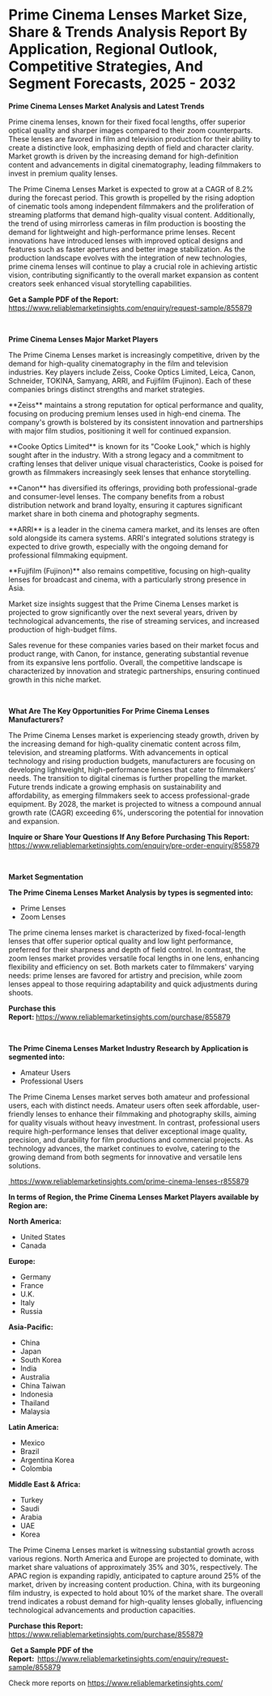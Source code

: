 <p><h1>Prime Cinema Lenses Market Size, Share & Trends Analysis Report By Application, Regional Outlook, Competitive Strategies, And Segment Forecasts, 2025 - 2032</h1></p><p><strong>Prime Cinema Lenses Market Analysis and Latest Trends</strong></p>
<p><p>Prime cinema lenses, known for their fixed focal lengths, offer superior optical quality and sharper images compared to their zoom counterparts. These lenses are favored in film and television production for their ability to create a distinctive look, emphasizing depth of field and character clarity. Market growth is driven by the increasing demand for high-definition content and advancements in digital cinematography, leading filmmakers to invest in premium quality lenses.</p><p>The Prime Cinema Lenses Market is expected to grow at a CAGR of 8.2% during the forecast period. This growth is propelled by the rising adoption of cinematic tools among independent filmmakers and the proliferation of streaming platforms that demand high-quality visual content. Additionally, the trend of using mirrorless cameras in film production is boosting the demand for lightweight and high-performance prime lenses. Recent innovations have introduced lenses with improved optical designs and features such as faster apertures and better image stabilization. As the production landscape evolves with the integration of new technologies, prime cinema lenses will continue to play a crucial role in achieving artistic vision, contributing significantly to the overall market expansion as content creators seek enhanced visual storytelling capabilities.</p></p>
<p><strong>Get a Sample PDF of the Report:&nbsp;</strong> <a href="https://www.reliablemarketinsights.com/enquiry/request-sample/855879?utm_campaign=2118&utm_medium=2&utm_source=Github&utm_content=ia&utm_term=08022025&utm_id=prime-cinema-lenses">https://www.reliablemarketinsights.com/enquiry/request-sample/855879</a></p>
<p>&nbsp;</p>
<p><strong>Prime Cinema Lenses Major Market Players</strong></p>
<p><p>The Prime Cinema Lenses market is increasingly competitive, driven by the demand for high-quality cinematography in the film and television industries. Key players include Zeiss, Cooke Optics Limited, Leica, Canon, Schneider, TOKINA, Samyang, ARRI, and Fujifilm (Fujinon). Each of these companies brings distinct strengths and market strategies.</p><p>**Zeiss** maintains a strong reputation for optical performance and quality, focusing on producing premium lenses used in high-end cinema. The company's growth is bolstered by its consistent innovation and partnerships with major film studios, positioning it well for continued expansion.</p><p>**Cooke Optics Limited** is known for its "Cooke Look," which is highly sought after in the industry. With a strong legacy and a commitment to crafting lenses that deliver unique visual characteristics, Cooke is poised for growth as filmmakers increasingly seek lenses that enhance storytelling.</p><p>**Canon** has diversified its offerings, providing both professional-grade and consumer-level lenses. The company benefits from a robust distribution network and brand loyalty, ensuring it captures significant market share in both cinema and photography segments.</p><p>**ARRI** is a leader in the cinema camera market, and its lenses are often sold alongside its camera systems. ARRI's integrated solutions strategy is expected to drive growth, especially with the ongoing demand for professional filmmaking equipment.</p><p>**Fujifilm (Fujinon)** also remains competitive, focusing on high-quality lenses for broadcast and cinema, with a particularly strong presence in Asia. </p><p>Market size insights suggest that the Prime Cinema Lenses market is projected to grow significantly over the next several years, driven by technological advancements, the rise of streaming services, and increased production of high-budget films.</p><p>Sales revenue for these companies varies based on their market focus and product range, with Canon, for instance, generating substantial revenue from its expansive lens portfolio. Overall, the competitive landscape is characterized by innovation and strategic partnerships, ensuring continued growth in this niche market.</p></p>
<p>&nbsp;</p>
<p><strong>What Are The Key Opportunities For Prime Cinema Lenses Manufacturers?</strong></p>
<p><p>The Prime Cinema Lenses market is experiencing steady growth, driven by the increasing demand for high-quality cinematic content across film, television, and streaming platforms. With advancements in optical technology and rising production budgets, manufacturers are focusing on developing lightweight, high-performance lenses that cater to filmmakers’ needs. The transition to digital cinemas is further propelling the market. Future trends indicate a growing emphasis on sustainability and affordability, as emerging filmmakers seek to access professional-grade equipment. By 2028, the market is projected to witness a compound annual growth rate (CAGR) exceeding 6%, underscoring the potential for innovation and expansion.</p></p>
<p><strong>Inquire or Share Your Questions If Any Before Purchasing This Report:</strong> <a href="https://www.reliablemarketinsights.com/enquiry/pre-order-enquiry/855879?utm_campaign=2118&utm_medium=2&utm_source=Github&utm_content=ia&utm_term=08022025&utm_id=prime-cinema-lenses">https://www.reliablemarketinsights.com/enquiry/pre-order-enquiry/855879</a></p>
<p>&nbsp;</p>
<p><strong>Market Segmentation</strong></p>
<p><strong>The Prime Cinema Lenses Market Analysis by types is segmented into:</strong></p>
<p><ul><li>Prime Lenses</li><li>Zoom Lenses</li></ul></p>
<p><p>The prime cinema lenses market is characterized by fixed-focal-length lenses that offer superior optical quality and low light performance, preferred for their sharpness and depth of field control. In contrast, the zoom lenses market provides versatile focal lengths in one lens, enhancing flexibility and efficiency on set. Both markets cater to filmmakers' varying needs: prime lenses are favored for artistry and precision, while zoom lenses appeal to those requiring adaptability and quick adjustments during shoots.</p></p>
<p><strong>Purchase this Report:&nbsp;</strong><a href="https://www.reliablemarketinsights.com/purchase/855879?utm_campaign=2118&utm_medium=2&utm_source=Github&utm_content=ia&utm_term=08022025&utm_id=prime-cinema-lenses">https://www.reliablemarketinsights.com/purchase/855879</a></p>
<p>&nbsp;</p>
<p><strong>The Prime Cinema Lenses Market Industry Research by Application is segmented into:</strong></p>
<p><ul><li>Amateur Users</li><li>Professional Users</li></ul></p>
<p><p>The Prime Cinema Lenses market serves both amateur and professional users, each with distinct needs. Amateur users often seek affordable, user-friendly lenses to enhance their filmmaking and photography skills, aiming for quality visuals without heavy investment. In contrast, professional users require high-performance lenses that deliver exceptional image quality, precision, and durability for film productions and commercial projects. As technology advances, the market continues to evolve, catering to the growing demand from both segments for innovative and versatile lens solutions.</p></p>
<p><a href="https://www.reliablemarketinsights.com/prime-cinema-lenses-r855879?utm_campaign=2118&utm_medium=2&utm_source=Github&utm_content=ia&utm_term=08022025&utm_id=prime-cinema-lenses">&nbsp;https://www.reliablemarketinsights.com/prime-cinema-lenses-r855879</a></p>
<p><strong>In terms of Region, the Prime Cinema Lenses Market Players available by Region are:</strong></p>
<p>
    <p> <strong> North America: </strong>
        <ul>
            <li>United States</li>
            <li>Canada</li>
        </ul>
        </p> 
    <p> <strong> Europe: </strong>
        <ul>
            <li>Germany</li>
            <li>France</li>
            <li>U.K.</li>
            <li>Italy</li>
            <li>Russia</li>
        </ul>
        </p> 
    <p> <strong> Asia-Pacific: </strong>
        <ul>
            <li>China</li>
            <li>Japan</li>
            <li>South Korea</li>
            <li>India</li>
            <li>Australia</li>
            <li>China Taiwan</li>
            <li>Indonesia</li>
            <li>Thailand</li>
            <li>Malaysia</li>
        </ul>
        </p> 
    <p> <strong> Latin America: </strong>
        <ul>
            <li>Mexico</li>
            <li>Brazil</li>
            <li>Argentina Korea</li>
            <li>Colombia</li>
        </ul>
        </p> 
    <p> <strong> Middle East & Africa: </strong>
        <ul>
            <li>Turkey</li>
            <li>Saudi</li>
            <li>Arabia</li>
            <li>UAE</li>
            <li>Korea</li>
        </ul>
    </p>
    </p>
<p><p>The Prime Cinema Lenses market is witnessing substantial growth across various regions. North America and Europe are projected to dominate, with market share valuations of approximately 35% and 30%, respectively. The APAC region is expanding rapidly, anticipated to capture around 25% of the market, driven by increasing content production. China, with its burgeoning film industry, is expected to hold about 10% of the market share. The overall trend indicates a robust demand for high-quality lenses globally, influencing technological advancements and production capacities.</p></p>
<p><strong>Purchase this Report: </strong><a href="https://www.reliablemarketinsights.com/purchase/855879?utm_campaign=2118&utm_medium=2&utm_source=Github&utm_content=ia&utm_term=08022025&utm_id=prime-cinema-lenses">https://www.reliablemarketinsights.com/purchase/855879</a></p>
<p>&nbsp;<strong>Get a Sample PDF of the Report:&nbsp;&nbsp;</strong><a href="https://www.reliablemarketinsights.com/enquiry/request-sample/855879?utm_campaign=2118&utm_medium=2&utm_source=Github&utm_content=ia&utm_term=08022025&utm_id=prime-cinema-lenses">https://www.reliablemarketinsights.com/enquiry/request-sample/855879</a></p>
<p><strong></strong></p>
<p>Check more reports on <a href="https://www.reliablemarketinsights.com/?utm_campaign=2118&utm_medium=2&utm_source=Github&utm_content=ia&utm_term=08022025&utm_id=prime-cinema-lenses">https://www.reliablemarketinsights.com/</a></p>